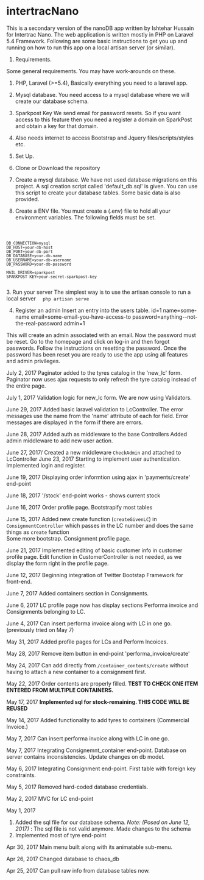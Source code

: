 # intertracNano

This is a secondary version of the nanoDB app written by Ishtehar Hussain for Intertrac Nano. The web application is written mostly in PHP on Laravel 5.4 Framework.
Following are some basic instructions to get you up and running on how to run this app on a local artisan server (or similar).

1. Requirements.

Some general requirements. You may have work-arounds on these.

 1. PHP, Laravel (>=5.4),
 Basically everything you need to a laravel app.

 2. Mysql database.
 You need access to a mysql database where we will create our database schema.

 3. Sparkpost Key
 We send email for password resets. So if you want access to this feature then you need a register a domain on SparkPost and obtain a key for that domain.

 3. Also needs internet to access Bootstrap and Jquery files/scripts/styles etc.


2. Set Up.
  1. Clone or Download the repository

  2. Create a mysql database.
  We have not used database migrations on this project. A sql creation script called 'default_db.sql' is given. You can use this script to create your database tables. Some basic data is also provided.  

  3. Create a ENV file.
  You must create a (.env) file to hold all your environment variables. The following fields must be set.


<code>    

    DB_CONNECTION=mysql
    DB_HOST=your-db-host
    DB_PORT=your-db-port
    DB_DATABASE=your-db-name
    DB_USERNAME=your-db-username
    DB_PASSWORD=your-db-password

    MAIL_DRIVER=sparkpost
    SPARKPOST_KEY=your-secret-sparkpost-key
</code>
  3. Run your server
  The simplest way is to use the artisan console to run a local server
  <code>  php artisan serve</code>


  4. Register an admin
  Insert an entry into the users table.
  id=1
  name=some-name
  email=some-email-you-have-access-to
  password=anything--not-the-real-password
  admin=1

  This will create an admin associated with an email. Now the password must be reset.
  Go to the homepage and click on log-in and then forgot passwords. Follow the instructions on resetting the password. Once the password has been reset you are ready to use the app using all features and admin privileges.




<span>July 2, 2017</span>
Paginator added to the tyres catalog in the 'new_lc' form.
Paginator now uses ajax requests to only refresh the tyre catalog instead of the entire page.


<span>July 1, 2017</span>
Validation logic for new_lc form.
We are now using Validators.

<span>June 29, 2017</span>
Added basic laravel validation to LcController. The error messages use the name from the 'name' attribute of each for field.
Error messages are displayed in the form if there are errors.


<span>June 28, 2017</span>
Added auth as middleware to the base Controllers
Added admin middleware to add new user action.

<span>June 27, 2017/<span>
Created a new middleware <code>CheckAdmin</code> and attached to LcController
<span>June 23, 2017<span>
Starting to implement user authentication.
Implemented login and register.

<span>June 19, 2017</span>
Displaying order informtion using ajax in 'payments/create' end-point

<span>June 18, 2017</span>
'/stock' end-point works - shows current stock



<span>June 16, 2017</span>
Order profile page.
Bootstrapify most tables


<span>June 15, 2017</span>
Added  new create function (<code>createGivenLC</code>) in <code>ConsignmentController</code> which passes in the LC number and does the same things as <code>create</code> function</br>
Some more bootstrap.
Consignment profile page.


<span>June 21, 2017</span>
Implemented editing of basic customer info in customer profile page. Edit function in CustomerController is not needed, as we display the form right in the profile page.

<span>June 12, 2017</span>
Beginning integration of Twitter Bootstap Framework for front-end.

<span>June 7, 2017</span>
Added containers section in Consignments.

<span>June 6, 2017</span>
LC profile page now has display sections Performa invoice and Consignments belonging to LC.


<span>June 4, 2017</span>
Can insert performa invoice along with LC in one go. (previously tried on May 7)

<span>May 31, 2017</span>
Added profile pages for LCs and Perform Incoices.

<span>May 28, 2017</span>
Remove item button in end-point 'performa_invoice/create'

<span>May 24, 2017</span>
Can add directly from <code>/container_contents/create</code> without having to attach a new container to a consignment first.

<span>May 22, 2017</span>
Order contents are properly filled.
<b>TEST TO CHECK ONE ITEM ENTERED FROM MULTIPLE CONTAINERS.</b>



<span>May 17, 2017</span>
<b>Implemented sql for stock-remaining. THIS CODE WILL BE REUSED</b>


<span>May 14, 2017</span>
Added functionality to add tyres to containers (Commercial Invoice.)

<span>May 7, 2017</span>
Can insert performa invoice along with LC in one go.


<span>May 7, 2017</span>
Integrating Consignemnt_container end-point.
Database on server contains inconsistencies. Update changes on db model.

<span>May 6, 2017</span>
Integrating Consignment end-point. First table with foreign key constraints.



<span>May 5, 2017</span>
Removed hard-coded database credentials.

<span>May 2, 2017</span>
MVC for LC end-point

<span>May 1, 2017</span>
1. Added the sql file for our database schema.
<i>Note: (Posed on June 12, 2017)</i> : The sql file is not valid anymore. Made changes to the schema
2. Implemented most of tyre end-point


<span>Apr 30, 2017</span>
Main menu built along with its animatable sub-menu.


<span>Apr 26, 2017</span>
Changed database to chaos_db


<span>Apr 25, 2017</span>
Can pull raw info from database tables now.
